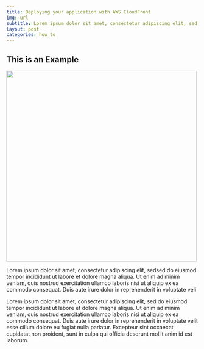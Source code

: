 ```yaml
---
title: Deploying your application with AWS CloudFront
img: url
subtitle: Lorem ipsum dolor sit amet, consectetur adipiscing elit, sed sed do eiusmod tempor incididunt ut labore et dolore magna aliqua.
layout: post
categories: how_to
---
```


## This is an Example


<img src="https://images-na.ssl-images-amazon.com/images/I/61fZ%2BYAYGaL._SL1500_.jpg" width=500/>

Lorem ipsum dolor sit amet, consectetur adipiscing elit, sedsed do eiusmod tempor incididunt ut labore et dolore magna aliqua. Ut enim ad minim veniam, quis nostrud exercitation ullamco laboris nisi ut aliquip ex ea commodo consequat. Duis aute irure dolor in reprehenderit in voluptate veli

Lorem ipsum dolor sit amet, consectetur adipiscing elit, sed do eiusmod tempor incididunt ut labore et dolore magna aliqua. Ut enim ad minim veniam, quis nostrud exercitation ullamco laboris nisi ut aliquip ex ea commodo consequat. Duis aute irure dolor in reprehenderit in voluptate velit esse cillum dolore eu fugiat nulla pariatur. Excepteur sint occaecat cupidatat non proident, sunt in culpa qui officia deserunt mollit anim id est laborum.


